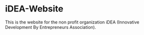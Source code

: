 # iDEA-Website
This is the website for the non profit organization iDEA (Innovative Development By Entrepreneurs Association).
